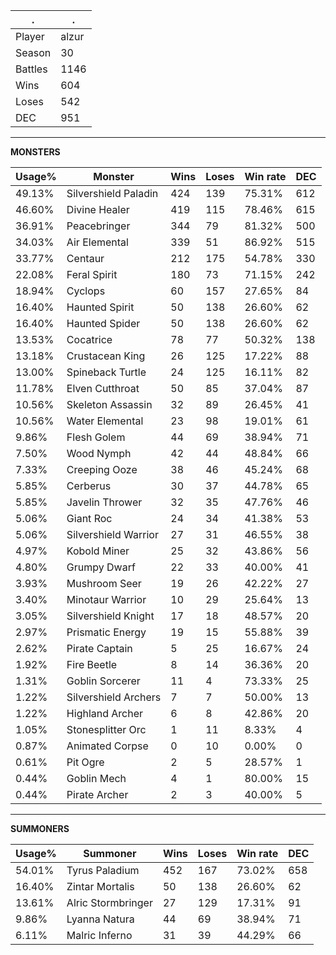 .|.
|-|-
Player|alzur
Season|30
Battles|1146
Wins|604
Loses|542
DEC|951

---
**MONSTERS**

Usage%|Monster|Wins|Loses|Win rate|DEC|
-|-|-|-|-|-|
49.13%|Silvershield Paladin|424|139|75.31%|612|
46.60%|Divine Healer|419|115|78.46%|615|
36.91%|Peacebringer|344|79|81.32%|500|
34.03%|Air Elemental|339|51|86.92%|515|
33.77%|Centaur|212|175|54.78%|330|
22.08%|Feral Spirit|180|73|71.15%|242|
18.94%|Cyclops|60|157|27.65%|84|
16.40%|Haunted Spirit|50|138|26.60%|62|
16.40%|Haunted Spider|50|138|26.60%|62|
13.53%|Cocatrice|78|77|50.32%|138|
13.18%|Crustacean King|26|125|17.22%|88|
13.00%|Spineback Turtle|24|125|16.11%|82|
11.78%|Elven Cutthroat|50|85|37.04%|87|
10.56%|Skeleton Assassin|32|89|26.45%|41|
10.56%|Water Elemental|23|98|19.01%|61|
9.86%|Flesh Golem|44|69|38.94%|71|
7.50%|Wood Nymph|42|44|48.84%|66|
7.33%|Creeping Ooze|38|46|45.24%|68|
5.85%|Cerberus|30|37|44.78%|65|
5.85%|Javelin Thrower|32|35|47.76%|46|
5.06%|Giant Roc|24|34|41.38%|53|
5.06%|Silvershield Warrior|27|31|46.55%|38|
4.97%|Kobold Miner|25|32|43.86%|56|
4.80%|Grumpy Dwarf|22|33|40.00%|41|
3.93%|Mushroom Seer|19|26|42.22%|27|
3.40%|Minotaur Warrior|10|29|25.64%|13|
3.05%|Silvershield Knight|17|18|48.57%|20|
2.97%|Prismatic Energy|19|15|55.88%|39|
2.62%|Pirate Captain|5|25|16.67%|24|
1.92%|Fire Beetle|8|14|36.36%|20|
1.31%|Goblin Sorcerer|11|4|73.33%|25|
1.22%|Silvershield Archers|7|7|50.00%|13|
1.22%|Highland Archer|6|8|42.86%|20|
1.05%|Stonesplitter Orc|1|11|8.33%|4|
0.87%|Animated Corpse|0|10|0.00%|0|
0.61%|Pit Ogre|2|5|28.57%|1|
0.44%|Goblin Mech|4|1|80.00%|15|
0.44%|Pirate Archer|2|3|40.00%|5|

---
**SUMMONERS**

Usage%|Summoner|Wins|Loses|Win rate|DEC|
-|-|-|-|-|-|
54.01%|Tyrus Paladium|452|167|73.02%|658|
16.40%|Zintar Mortalis|50|138|26.60%|62|
13.61%|Alric Stormbringer|27|129|17.31%|91|
9.86%|Lyanna Natura|44|69|38.94%|71|
6.11%|Malric Inferno|31|39|44.29%|66|
